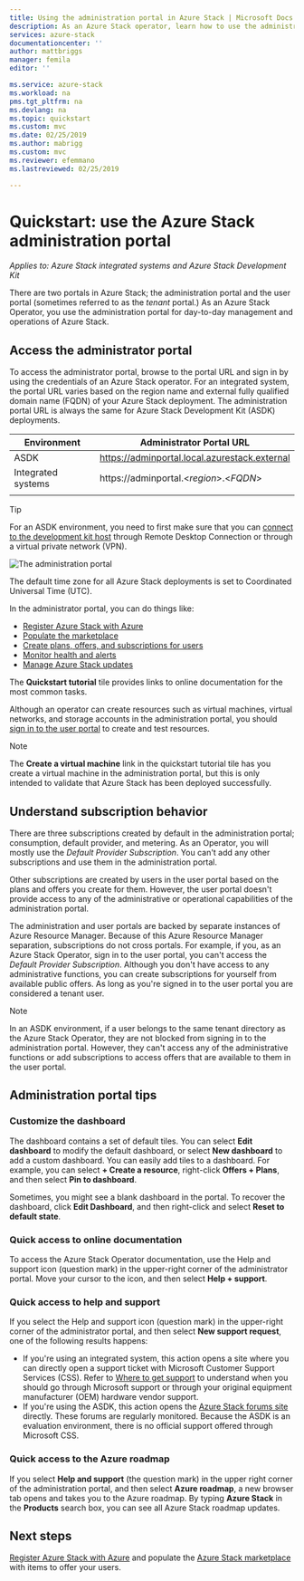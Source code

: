 ```yaml
---
title: Using the administration portal in Azure Stack | Microsoft Docs
description: As an Azure Stack operator, learn how to use the administration portal.
services: azure-stack
documentationcenter: ''
author: mattbriggs
manager: femila
editor: ''

ms.service: azure-stack
ms.workload: na
pms.tgt_pltfrm: na
ms.devlang: na
ms.topic: quickstart
ms.custom: mvc
ms.date: 02/25/2019
ms.author: mabrigg
ms.custom: mvc
ms.reviewer: efemmano
ms.lastreviewed: 02/25/2019

---
```

# Quickstart: use the Azure Stack administration portal

*Applies to: Azure Stack integrated systems and Azure Stack Development Kit*

There are two portals in Azure Stack; the administration portal and the user portal (sometimes referred to as the *tenant* portal.) As an Azure Stack Operator, you use the administration portal for day-to-day management and operations of Azure Stack.

## Access the administrator portal

To access the administrator portal, browse to the portal URL and sign in by using the credentials of an Azure Stack operator. For an integrated system, the portal URL varies based on the region name and external fully qualified domain name (FQDN) of your Azure Stack deployment. The administration portal URL is always the same for Azure Stack Development Kit (ASDK) deployments. 

| Environment | Administrator Portal URL |   
| -- | -- | 
| ASDK| https://adminportal.local.azurestack.external  |
| Integrated systems | https://adminportal.&lt;*region*&gt;.&lt;*FQDN*&gt; | 
| | |

> [!TIP]
> For an ASDK environment, you need to first make sure that you can [connect to the development kit host](../asdk/asdk-connect.md) through Remote Desktop Connection or through a virtual private network (VPN).

 ![The administration portal](media/azure-stack-manage-portals/admin-portal.png)

The default time zone for all Azure Stack deployments is set to Coordinated Universal Time (UTC). 

In the administrator portal, you can do things like:

* [Register Azure Stack with Azure](azure-stack-registration.md)
* [Populate the marketplace](azure-stack-download-azure-marketplace-item.md)
* [Create plans, offers, and subscriptions for users](azure-stack-plan-offer-quota-overview.md)
* [Monitor health and alerts](azure-stack-monitor-health.md)
* [Manage Azure Stack updates](azure-stack-updates.md)

The **Quickstart tutorial** tile provides links to online documentation for the most common tasks.

Although an operator can create resources such as virtual machines, virtual networks, and storage accounts in the administration portal, you should [sign in to the user portal](../user/azure-stack-use-portal.md) to create and test resources.

>[!NOTE]
>The **Create a virtual machine** link in the quickstart tutorial tile has you create a virtual machine in the administration portal, but this is only intended to validate that Azure Stack has been deployed successfully.

## Understand subscription behavior

There are three subscriptions created by default in the administration portal; consumption, default provider, and metering. As an Operator, you will mostly use the *Default Provider Subscription*. You can't add any other subscriptions and use them in the administration portal. 

Other subscriptions are created by users in the user portal based on the plans and offers you create for them. However, the user portal doesn't provide access to any of the administrative or operational capabilities of the administration portal.

The administration and user portals are backed by separate instances of Azure Resource Manager. Because of this Azure Resource Manager separation, subscriptions do not cross portals. For example, if you, as an Azure Stack Operator, sign in to the user portal, you can't access the *Default Provider Subscription*. Although you don't have access to any administrative functions, you can create subscriptions for yourself from available public offers. As long as you're signed in to the user portal you are considered a tenant user.

  >[!NOTE]
  >In an ASDK environment, if a user belongs to the same tenant directory as the Azure Stack Operator, they are not blocked from signing in to the administration portal. However, they can't access any of the administrative functions or add subscriptions to access offers that are available to them in the user portal.

## Administration portal tips

### Customize the dashboard

The dashboard contains a set of default tiles. You can select **Edit dashboard** to modify the default dashboard, or select **New dashboard** to add a custom dashboard. You can easily add tiles to a dashboard. For example, you can select **+ Create a resource**, right-click **Offers + Plans**, and then select **Pin to dashboard**.

Sometimes, you might see a blank dashboard in the portal. To recover the dashboard, click **Edit Dashboard**, and then right-click and select **Reset to default state**.

### Quick access to online documentation

To access the Azure Stack Operator documentation, use the Help and support icon (question mark) in the upper-right corner of the administrator portal. Move your cursor to the icon, and then select **Help + support**.

### Quick access to help and support

If you select the Help and support icon (question mark) in the upper-right corner of the administrator portal, and then select **New support request**, one of the following results happens:

- If you're using an integrated system, this action opens a site where you can directly open a support ticket with Microsoft Customer Support Services (CSS). Refer to [Where to get support](azure-stack-manage-basics.md#where-to-get-support) to understand when you should go through Microsoft support or through your original equipment manufacturer (OEM) hardware vendor support.
- If you're using the ASDK, this action opens the [Azure Stack forums site](https://social.msdn.microsoft.com/Forums/home?forum=AzureStack) directly. These forums are regularly monitored. Because the ASDK is an evaluation environment, there is no official support offered through Microsoft CSS.

### Quick access to the Azure roadmap

If you select **Help and support** (the question mark) in the upper right corner of the administration portal, and then select **Azure roadmap**, a new browser tab opens and takes you to the Azure roadmap. By typing **Azure Stack** in the **Products** search box, you can see all Azure Stack roadmap updates.

## Next steps

[Register Azure Stack with Azure](azure-stack-registration.md) and populate the [Azure Stack marketplace](azure-stack-marketplace.md) with items to offer your users. 
